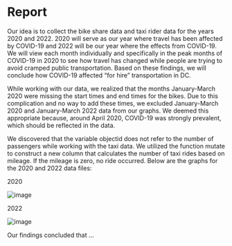 # Report
Our idea is to collect the bike share data and taxi rider data for the years 2020 and 2022. 2020 will serve as our year where travel has been affected by COVID-19 and 2022 will be our year where the effects from COVID-19. We will view each month individually and specifically in the peak months of COVID-19 in 2020 to see how travel has changed while people are trying to avoid cramped public transportation. Based on these findings, we will conclude how COVID-19 affected “for hire” transportation in DC.

While working with our data, we realized that the months January-March 2020 were missing the start times and end times for the bikes. Due to this complication and no way to add these times, we excluded January-March 2020 and January-March 2022 data from our graphs. We deemed this appropriate because, around April 2020, COVID-19 was strongly prevalent, which should be reflected in the data.

We discovered that the variable objectid does not refer to the number of passengers while working with the taxi data. We utilized the function mutate to construct a new column that calculates the number of taxi rides based on mileage. If the mileage is zero, no ride occurred. Below are the graphs for the 2020 and 2022 data files:

2020

![image](https://github.com/torresnr/bikeshare_23/assets/145371919/83adee53-382b-4930-83a0-b6472902d509)

2022

![image](https://github.com/torresnr/bikeshare_23/assets/145371919/684363c0-391d-4ec8-babb-4bee518f551d)

Our findings concluded that ...
